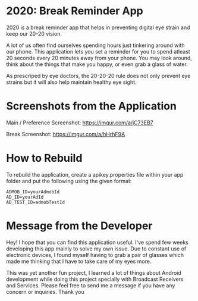 # 2020: Break Reminder App
2020 is a break reminder app that helps in preventing digital eye strain and keep our 20-20 vision. 

A lot of us often find ourselves spending hours just tinkering around with our phone. This application lets you set a reminder for you to spend atleast 20 seconds every 20 minutes away from your phone. You may look around, think about the things that make you happy, or even grab a glass of water. 

As prescriped by eye doctors, the 20-20-20 rule does not only prevent eye strains but it will also help maintain healthy eye sight.

# Screenshots from the Application
Main / Preference Screenshot: https://imgur.com/a/jC73EB7

Break Screenshot: https://imgur.com/a/hHrhF9A

# How to Rebuild
To rebuild the application, create a apikey.properties file within your app folder and put the following using the given format:
```
ADMOB_ID=yourAdmobId
AD_ID=yourAdId
AD_TEST_ID=admobTestId
```    

# Message from the Developer
Hey! I hope that you can find this application useful. I've spend few weeks developing this app mainly to solve my own issue. Due to constant use of electronic devices, I found myself having to grab a pair of glasses which made me thinking that I have to take care of my eyes more. 

This was yet another fun project, I learned a lot of things about Android development while doing this project specially with Broadcast Receivers and Services. Please feel free to send me a message if you have any concern or inquiries. Thank you
